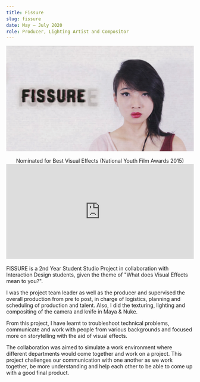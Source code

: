 ```yaml
---
title: Fissure
slug: fissure
date: May – July 2020
role: Producer, Lighting Artist and Compositor
---
```

![](fis.jpg)
<center>Nominated for Best Visual Effects (National Youth Film Awards 2015)</center>

<iframe src="https://player.vimeo.com/video/131540840" width="100%" height="255" frameborder="0" allow="autoplay; fullscreen" allowfullscreen></iframe>

FISSURE is a 2nd Year Student Studio Project in collaboration with Interaction Design students, given the theme of "What does Visual Effects mean to you?".

I was the project team leader as well as the producer and supervised the overall production from pre to post, in charge of logistics, planning and scheduling of production and talent. Also, I did the texturing, lighting and compositing of the camera and knife in Maya & Nuke.

From this project, I have learnt to troubleshoot technical problems, communicate and work with people from various backgrounds and focused more on storytelling with the aid of visual effects.

The collaboration was aimed to simulate a work environment where different departments would come together and work on a project. This project challenges our communication with one another as we work together, be more understanding and help each other to be able to come up with a good final product.